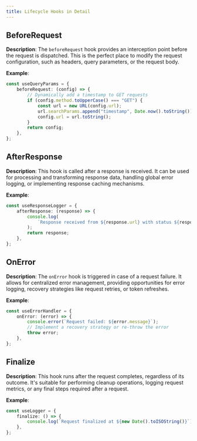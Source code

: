 ```yaml
---
title: Lifecycle Hooks in Detail
---
```


## BeforeRequest

**Description**: The `beforeRequest` hook provides an interception point before the request is dispatched. This is the perfect place to modify the request configuration, such as headers, query parameters, or the request body.

**Example**:

```typescript
const useQueryParams = {
    beforeRequest: (config) => {
        // Dynamically add a timestamp to GET requests
        if (config.method.toUpperCase() === "GET") {
            const url = new URL(config.url);
            url.searchParams.append("timestamp", Date.now().toString());
            config.url = url.toString();
        }
        return config;
    },
};
```

## AfterResponse

**Description**: This hook is called after a response is received. It can be used for processing and transforming response data, handling global error logging, or implementing response caching mechanisms.

**Example**:

```typescript
const useResponseLogger = {
    afterResponse: (response) => {
        console.log(
            `Response received from ${response.url} with status ${response.status}`
        );
        return response;
    },
};
```

## OnError

**Description**: The `onError` hook is triggered in case of a request failure. It allows for centralized error management, providing opportunities for error logging, recovery strategies like request retries, or token refreshes.

**Example**:

```typescript
const useErrorHandler = {
    onError: (error) => {
        console.error(`Request failed: ${error.message}`);
        // Implement a recovery strategy or re-throw the error
        throw error;
    },
};
```

## Finalize

**Description**: This hook runs after the request completes, regardless of its outcome. It's suitable for performing cleanup operations, logging request metrics, or any final steps required after a request.

**Example**:

```typescript
const useLogger = {
    finalize: () => {
        console.log(`Request finalized at ${new Date().toISOString()}`);
    },
};
```

